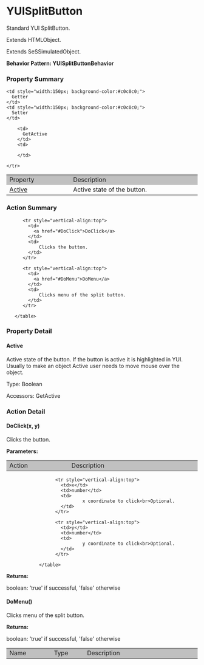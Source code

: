 

# YUISplitButton

Standard YUI SplitButton.
 
Extends HTMLObject.

Extends SeSSimulatedObject.






**Behavior Pattern: YUISplitButtonBehavior**


<!-- ============================== property summary ========================== -->

	

### Property Summary

<table styleclass="Default" style="cell-padding:2px; border-width:0px; border-spacing:0px; border-collapse:collapse; cell-border-width:1px; border-color:#c0c0c0; border-style:solid;">
  <tr style="vertical-align:top">
    <td  style="width:200px; background-color:#c0c0c0;">
      Property
    </td>
    <td style="width:450px; background-color:#c0c0c0;">
      Description
    </td>

    <td style="width:150px; background-color:#c0c0c0;">
      Getter
    </td>
    <td style="width:150px; background-color:#c0c0c0;">
      Setter
    </td>

  </tr>

  <tr style="vertical-align:top">
		<td>
      <a href="#Active">Active</a>
		</td>
		<td>
			Active state of the button.
		</td>
		
		<td>
		  GetActive
		</td>
		<td>
		  
		</td>
		
	</tr>

</table>


	
<!-- ============================== action summary ========================== -->
	
	
	
### Action Summary

<table styleclass="Default" style="cell-padding:2px; border-width:0px; border-spacing:0px; border-collapse:collapse; cell-border-width:1px; border-color:#c0c0c0; border-style:solid;">
		  <tr style="vertical-align:top">
			<td  style="width:200px; background-color:#c0c0c0;">
			  Action
			</td>
			<td style="width:450px; background-color:#c0c0c0;">
			  Description
			</td>
		  </tr>
		 
		  <tr style="vertical-align:top">
			<td>
			  <a href="#DoClick">DoClick</a>
			</td>
			<td>
				Clicks the button.
			</td>
		  </tr>
		
		  <tr style="vertical-align:top">
			<td>
			  <a href="#DoMenu">DoMenu</a>
			</td>
			<td>
				Clicks menu of the split button.
			</td>
		  </tr>
		
	   </table>
	
	

<!-- ============================== property detail ========================== -->
	
### Property Detail
		
<a name="Active"></a>
#### Active


Active state of the button. If the button is active it is highlightedin YUI. Usually to make an object Active user needs to move mouseover the object.

			
	
			
Type: Boolean
			
			
Accessors: GetActive
			
		
	
	
<!-- ============================== action detail ========================== -->
	
### Action Detail
		
<a name="DoClick"></a>    
#### DoClick(x, y)

Clicks the button.

			
**Parameters:**

<table styleclass="Default" style="cell-padding:2px; border-width:0px; border-spacing:0px; border-collapse:collapse; cell-border-width:1px; border-color:#c0c0c0; border-style:solid;">
  <tr style="vertical-align:top">
	<td style="width:150px; background-color:#c0c0c0;">
	  Name
	</td>
	<td style="width:100px; background-color:#c0c0c0;">
	  Type
	</td>
	<td style="width:450px; background-color:#c0c0c0;">
	  Description
	</td>
  </tr>
				  
					  <tr style="vertical-align:top">
						<td>x</td>
						<td>number</td>
						<td>
								x coordinate to click<br>Optional.
						</td>
					  </tr>
				  
					  <tr style="vertical-align:top">
						<td>y</td>
						<td>number</td>
						<td>
								y coordinate to click<br>Optional.
						</td>
					  </tr>
				  
				</table>
			
			
**Returns:**
				
boolean: 'true' if successful, 'false' otherwise
				
			
			
		
<a name="DoMenu"></a>    
#### DoMenu()

Clicks menu of the split button.

			
			
**Returns:**
				
boolean: 'true' if successful, 'false' otherwise
				
			
			
		
		



